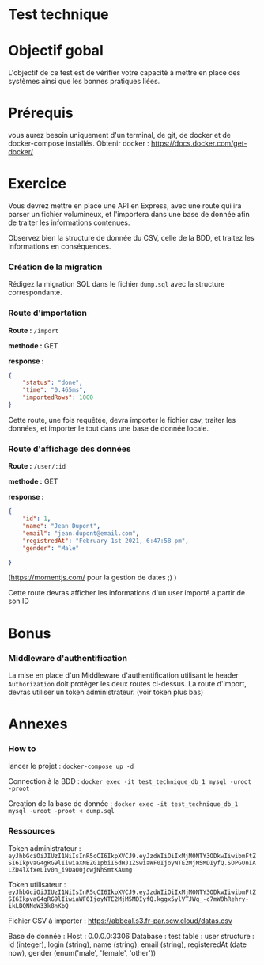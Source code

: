 # Test technique
# Objectif gobal
L'objectif de ce test est de vérifier votre capacité à mettre en place des systèmes ainsi que les bonnes pratiques liées.

# Prérequis
vous aurez besoin uniquement d'un terminal, de git, de docker et de docker-compose installés.
Obtenir docker : https://docs.docker.com/get-docker/

# Exercice
Vous devrez mettre en place une API en Express, avec une route qui ira parser un fichier volumineux, et l'importera dans une base de donnée afin de traiter les informations contenues.

Observez bien la structure de donnée du CSV, celle de la BDD, et traitez les informations en conséquences.

### Création de la migration
Rédigez la migration SQL dans le fichier `dump.sql` avec la structure correspondante.

### Route d'importation

**Route :** `/import`

**methode :** GET

**response :** 
```json
{
    "status": "done", 
    "time": "0.465ms",
    "importedRows": 1000
}
```

Cette route, une fois requêtée, devra importer le fichier csv, traiter les données, et importer le tout dans une base de donnée locale.

### Route d'affichage des données

**Route :** `/user/:id`

**methode :** GET

**response :** 
```json
{
    "id": 1, 
    "name": "Jean Dupont",
    "email": "jean.dupont@email.com",
    "registredAt": "February 1st 2021, 6:47:58 pm",
    "gender": "Male"

}
```
(https://momentjs.com/ pour la gestion de dates ;) )

Cette route devras afficher les informations d'un user importé a partir de son ID

# Bonus

### Middleware d'authentification
La mise en place d'un Middleware d'authentification utilisant le header `Authorization` doit protéger les deux routes ci-dessus. 
La route d'import, devras utiliser un token administrateur. (voir token plus bas)

# Annexes
### How to
lancer le projet : 
`docker-compose up -d`

Connection à la BDD : 
`docker exec -it test_technique_db_1 mysql -uroot -proot`

Creation de la base de donnée : 
`docker exec -it test_technique_db_1 mysql -uroot -proot < dump.sql`

### Ressources
Token administrateur : 
```eyJhbGciOiJIUzI1NiIsInR5cCI6IkpXVCJ9.eyJzdWIiOiIxMjM0NTY3ODkwIiwibmFtZSI6IkpvaG4gRG9lIiwiaXNBZG1pbiI6dHJ1ZSwiaWF0IjoyNTE2MjM5MDIyfQ.SOPGUnIALZD4lXfxeL1v0n_i9DaO0jcwjNhSmtKAumg```

Token utilisateur : 
```eyJhbGciOiJIUzI1NiIsInR5cCI6IkpXVCJ9.eyJzdWIiOiIxMjM0NTY3ODkwIiwibmFtZSI6IkpvaG4gRG9lIiwiaWF0IjoyNTE2MjM5MDIyfQ.kggx5ylVTJWq_-c7mW8hRehry-ikLBQNNeW33k8nKbQ```

Fichier CSV à importer : 
https://abbeal.s3.fr-par.scw.cloud/datas.csv

Base de donnée : 
Host : 0.0.0.0:3306
Database : test
table : user
structure : id (integer), login (string), name (string), email (string), registeredAt (date now), gender (enum('male', 'female', 'other'))

